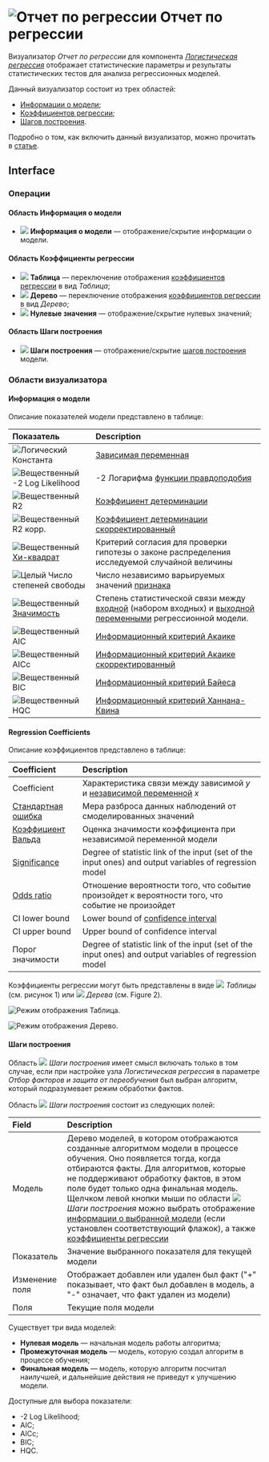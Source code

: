 # ![Отчет по регрессии](../../images/icons/view_types/logregressreport_default.svg) Отчет по регрессии

Визуализатор *Отчет по регрессии* для компонента [*Логистическая регрессия*](../../processors/datamining/logistic-regression/README.md) отображает статистические параметры и результаты статистических тестов для анализа регрессионных моделей.

Данный визуализатор состоит из трех областей:

* [Информации о модели](#informatsiya-o-modeli);
* [Коэффициентов регрессии](#koeffitsienty-regressii);
* [Шагов построения](#shagi-postroeniya).

Подробно о том, как включить данный визуализатор, можно прочитать в [статье](../README.md).

## Interface

### Операции

#### Область Информация о модели

* ![](../../images/icons/toolbar-controls/info_default.svg) **Информация о модели** — отображение/скрытие информации о модели.

#### Область Коэффициенты регрессии

* ![](../../images/icons/toolbar-controls/table-view_default.svg) **Таблица** — переключение отображения [коэффициентов регрессии](#koeffitsienty-regressii) в вид *Таблица*;
* ![](../../images/icons/toolbar-controls/tree_default.svg) **Дерево** — переключение отображения [коэффициентов регрессии](#koeffitsienty-regressii) в вид *Дерево*;
* ![](../../images/icons/toolbar-controls/zero_default.svg) **Нулевые значения** — отображение/скрытие нулевых значений;

#### Область Шаги построения

* ![](../../images/icons/toolbar-controls/building-steps_default.svg) **Шаги построения** — отображение/скрытие [шагов построения](#shagi-postroeniya) модели.

### Области визуализатора

#### Информация о модели

Описание показателей модели представлено в таблице:

| Показатель | Description |
|:------------------------|:-----------------------------------------------|
| ![Логический](../../images/icons/data-types/boolean_default.svg) Константа | [Зависимая переменная](https://wiki.loginom.ru/articles/output-variable.html) |
| ![Вещественный](../../images/icons/data-types/float_default.svg) -2 Log Likelihood | -2 Логарифма [функции правдоподобия](https://wiki.loginom.ru/articles/plausibility-function.html) |
| ![Вещественный](../../images/icons/data-types/float_default.svg) R2 | [Коэффициент детерминации](https://wiki.loginom.ru/articles/coefficient-of-determination.html) |
| ![Вещественный](../../images/icons/data-types/float_default.svg) R2 корр. | [Коэффициент детерминации скорректированный](https://wiki.loginom.ru/articles/coefficient-determ-adj.html) |
| ![Вещественный](../../images/icons/data-types/float_default.svg) [Хи-квадрат](https://wiki.loginom.ru/articles/chi-square-test.html) | Критерий согласия для проверки гипотезы о законе распределения исследуемой случайной величины |
| ![Целый](../../images/icons/data-types/integer_default.svg) Число степеней свободы | Число независимо варьируемых значений [признака](https://wiki.loginom.ru/articles/attribute.html) |
| ![Вещественный](../../images/icons/data-types/float_default.svg) [Значимость](https://wiki.loginom.ru/articles/significance-regr.html) | Степень статистической связи между [входной](https://wiki.loginom.ru/articles/input-variable.html) (набором входных) и [выходной переменными](https://wiki.loginom.ru/articles/output-variable.html) регрессионной модели. |
| ![Вещественный](../../images/icons/data-types/float_default.svg) AIC | [Информационный критерий Акаике](https://wiki.loginom.ru/articles/aic.html) |
| ![Вещественный](../../images/icons/data-types/float_default.svg) AICc | [Информационный критерий Акаике скорректированный](https://wiki.loginom.ru/articles/aicc.html) |
| ![Вещественный](../../images/icons/data-types/float_default.svg) BIC | [Информационный критерий Байеса](https://wiki.loginom.ru/articles/bic.html) |
| ![Вещественный](../../images/icons/data-types/float_default.svg) HQC | [Информационный критерий Ханнана-Квина](https://wiki.loginom.ru/articles/hq.html) |

#### Regression Coefficients

Описание коэффициентов представлено в таблице:

| Coefficient | Description |
|:--------------------|:----------|
| Coefficient | Характеристика связи между зависимой *y* и [независимой переменной](https://wiki.loginom.ru/articles/input-variable.html) *x* |
| [Стандартная ошибка](https://wiki.loginom.ru/articles/standard-estimation-error.html) | Мера разброса данных наблюдений от смоделированных значений |
| [Коэффициент Вальда](https://wiki.loginom.ru/articles/wald-test.html) | Оценка значимости коэффициента при независимой переменной модели |
| [Significance](https://wiki.loginom.ru/articles/significance-regr.html) | Degree of statistic link of the input (set of the input ones) and output variables of regression model |
| [Odds ratio](https://wiki.loginom.ru/articles/odds-ratio.html) | Отношение вероятности того, что событие произойдет к вероятности того, что событие не произойдет |
| CI lower bound | Lower bound of [confidence interval](https://wiki.loginom.ru/articles/confidence-interval.html) |
| CI upper bound | Upper bound of confidence interval |
| Порог значимости | Degree of statistic link of the input (set of the input ones) and output variables of regression model |

Коэффициенты регрессии могут быть представлены в виде ![](../../images/icons/toolbar-controls/table-view_default.svg) *Таблицы* (см. рисунок 1) или ![](../../images/icons/toolbar-controls/tree_default.svg) *Дерева* (см. Figure 2).

![Режим отображения Таблица.](./readme-1.png)

![Режим отображения Дерево.](./readme-2.png)

#### Шаги построения

Область ![](../../images/icons/toolbar-controls/building-steps_default.svg) *Шаги построения* имеет смысл включать только в том случае, если при настройке узла *Логистическая регрессия* в параметре *Отбор факторов и защита от переобучения* был выбран алгоритм, который подразумевает режим обработки фактов.

Область ![](../../images/icons/toolbar-controls/building-steps_default.svg) *Шаги построения* состоит из следующих полей:

| Field | Description |
|:----------------|:----------------------------------------------------------------------------|
| Модель | Дерево моделей, в котором отображаются созданные алгоритмом модели в процессе обучения. Оно появляется тогда, когда отбираются факты. Для алгоритмов, которые не поддерживают обработку фактов, в этом поле будет только одна финальная модель. Щелчком левой кнопки мыши по области ![](../../images/icons/toolbar-controls/building-steps_default.svg) *Шаги построения* можно выбрать отображение [информации о выбранной модели](#informatsiya-o-modeli) (если установлен соответствующий флажок), а также [коэффициенты регрессии](#koeffitsienty-regressii) |
| Показатель | Значение выбранного показателя для текущей модели |
| Изменение поля | Отображает добавлен или удален был факт ("+" показывает, что факт был добавлен в модель, а "-" означает, что факт удален из модели) |
| Поля | Текущие поля модели |

Существует три вида моделей:

* **Нулевая модель** — начальная модель работы алгоритма;
* **Промежуточная модель** — модель, которую создал алгоритм в процессе обучения;
* **Финальная модель** — модель, которую алгоритм посчитал наилучшей, и дальнейшие действия не приведут к улучшению модели.

Доступные для выбора показатели:

* -2 Log Likelihood;
* AIC;
* AICc;
* BIC;
* HQC.